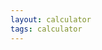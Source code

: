 ```yaml
---
layout: calculator
tags: calculator
---
```



<div id="calculator-root"></div>

<script src="/assets/tools/data-entry-ai-cost-savings-calculator-old.js">
</script>